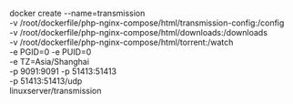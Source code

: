 docker create --name=transmission \
-v /root/dockerfile/php-nginx-compose/html/transmission-config:/config \
-v /root/dockerfile/php-nginx-compose/html/downloads:/downloads \
-v /root/dockerfile/php-nginx-compose/html/torrent:/watch \
-e PGID=0 -e PUID=0 \
-e TZ=Asia/Shanghai \
-p 9091:9091 -p 51413:51413 \
-p 51413:51413/udp \
linuxserver/transmission
